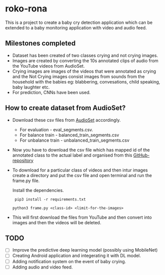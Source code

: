# roko-rona
This is a project to create a baby cry detection application which can be extended to a baby monitoring application with video and audio feed. 

## Milestones completed
* Dataset has been created of two classes crying and not crying images.
* Images are created by converting the 10s annotated clips of audio from the YouTube videos from AudioSet.
* Crying images are images of the videos that were annotated as crying and the  Not Crying images consist images from sounds from the household with the babies eg:       blabbering, convesations, child speaking, baby laughter etc.
* For prediction, CNNs have been used. 

## How to create dataset from AudioSet?
* Download these csv files from [AudioSet](https://research.google.com/audioset/download.html) accordingly.
  * For evaluation - eval_segments.csv.
  * For balance train - balanced_train_segments.csv
  * For unbalance train - unbalanced_train_segments.csv
* Now you have to download the csv file which has mapped id of the annotated class to the actual label and organised from this [GitHub-repository](https://github.com/ganesh-srinivas/audioset-tutorial)
* To download for a particular class of videos and then intur images create a directory and put the csv file and open terminal and run the frame.py file.
  
  Install the dependencies.
  
  ``` pip3 install -r requirements.txt```

  ```python3 frame.py <class-id> <limit-for-the-images>```
* This will first download the files from YouTube and then convert into images and then the videos will be deleted.

## TODO
- [ ] Improve the predictive deep learning model (possibly using MobileNet)
- [ ] Creating Android application and integerating it with DL model.
- [ ] Adding notification system on the event of baby crying.
- [ ] Adding audio and video feed.
